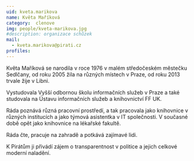 ```yaml
---
uid: kveta.marikova
name: Květa Maříková
category:  clenove
img: people/kveta-marikova.jpg 
#description: organizace schůzek
mail: 
  - kveta.marikova@pirati.cz
profiles:
---
```


Květa Maříková se narodila v roce 1976 v malém středočeském městečku Sedlčany, od roku 2005 žila na různých místech v Praze, od roku 2013 trvale žije v Libni.

Vystudovala Vyšší odbornou školu informačních služeb v Praze a také studovala na Ústavu informačních služeb a knihovnictví FF UK.

Ráda poznává různá pracovní prostředí, a tak pracovala jako knihovnice v různých institucích a jako týmová asistentka v IT společnosti. V současné době opět jako knihovnice na lékařské fakultě.

Ráda čte, pracuje na zahradě a potkává zajímavé lidi.

K Pirátům ji přivádí zájem o transparentnost v politice a jejich celkové moderní naladění.
